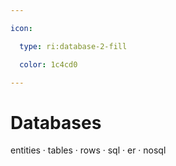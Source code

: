 ```yaml
---

icon: 

  type: ri:database-2-fill

  color: 1c4cd0

---
```


# Databases

entities · tables · rows · sql · er · nosql